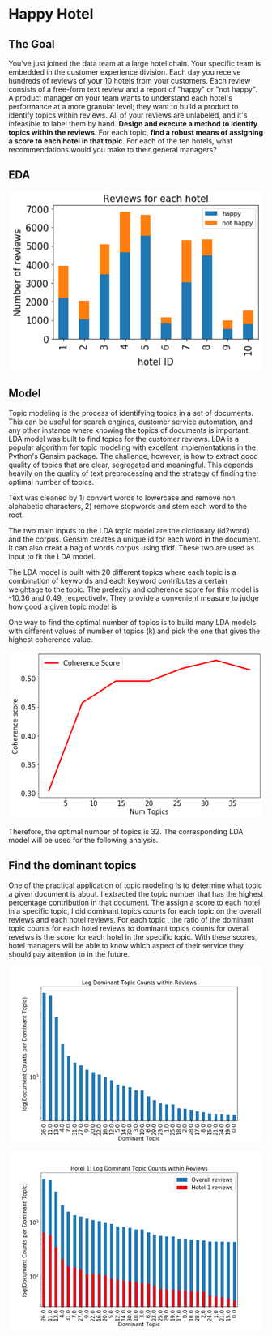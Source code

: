 # Happy Hotel

## The Goal
You've just joined the data team at a large hotel chain. Your specific team is embedded in the customer experience division. Each day you receive hundreds of reviews of your 10 hotels from your customers. Each review consists of a free-form text review and a report of "happy" or "not happy". A product manager on your team wants to understand each hotel's performance at a more granular level; they want to build a product to identify topics within reviews. All of your reviews are unlabeled, and it's infeasible to label them by hand.
**Design and execute a method to identify topics within the reviews**. For each topic, **find a robust means of assigning a score to each hotel in that topic**. For each of the ten hotels, what recommendations would you make to their general managers?

## EDA

<p align="center"><img src="https://github.com/qianzhangut/happyhotel/blob/master/eda.png" width="500"/></p>

## Model
Topic modeling is the process of identifying topics in a set of documents. This can be useful for search engines, customer service automation, and any other instance where knowing the topics of documents is important. LDA model was built to find topics for the customer reviews. LDA is a popular algorithm for topic modeling with excellent implementations in the Python's Gensim package. The challenge, however, is how to extract good quality of topics that are clear, segregated and meaningful. This depends heavily on the quality of text preprocessing and the strategy of finding the optimal number of topics. 

Text was cleaned by 1) convert words to lowercase and remove non alphabetic characters, 2) remove stopwords and stem each word to the root.

The two main inputs to the LDA topic model are the dictionary (id2word) and the corpus. Gensim creates a unique id for each word in the document. It can also creat a bag of words corpus using tfidf. These two are used as input to fit the LDA model.

The LDA model is built with 20 different topics where each topic is a combination of keywords and each keyword contributes a certain weightage to the topic. The prelexity and coherence score for this model is -10.36 and 0.49, recpectively. They provide a convenient measure to judge how good a given topic model is

One way to find the optimal number of topics is to build many LDA models with different values of number of topics (k) and pick the one that gives the highest coherence value.
<p align="center"><img src="https://github.com/qianzhangut/happyhotel/blob/master/best_coherence.png" width="500"/></p>
Therefore, the optimal number of topics is 32. The corresponding LDA model will be used for the following analysis.

## Find the dominant topics
One of the practical application of topic modeling is to determine what topic a given document is about. I extracted the topic number that has the highest percentage contribution in that document. The assign a score to each hotel in a specific topic, I did dominant topics counts for each topic on the overall reviews and each hotel reviews. For each topic , the ratio of the dominant topic counts for each hotel reviews to dominant topics counts for overall reveiws is the score for each hotel in the specific topic. With these scores, hotel managers will be able to know which aspect of their service they should pay attention to in the future.
<p align="center"><img src="https://github.com/qianzhangut/happyhotel/blob/master/overall.png" width="500"/></p>
<p align="center"><img src="https://github.com/qianzhangut/happyhotel/blob/master/hotel1.png" width="500"/></p>

